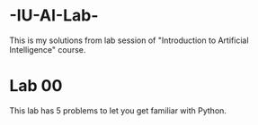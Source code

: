 # -IU-AI-Lab-
This is my solutions from lab session of "Introduction to Artificial Intelligence" course.

# Lab 00
This lab has 5 problems to let you get familiar with Python.


